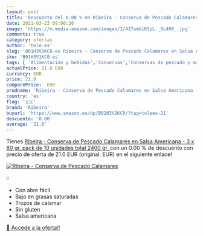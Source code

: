 ```yaml
---
layout: post
title: 'Descuento del 0.00 % en Ribeira - Conserva de Pescado Calamares '
date: 2021-03-23 09:00:26
image: 'https://m.media-amazon.com/images/I/417umUiKtpL._SL400_.jpg'
comments: true
category: ofertas
author: 'tole.es'
slug: 'B01H3V1KC0-es Ribeira - Conserva de Pescado Calamares en Salsa Americana...'
sku: 'B01H3V1KC0-es'
tags: [ 'Alimentación y bebidas','Conservas','Conservas de pescado y marisco','conserva','ribeira', ]
actualPrice: 21.0 EUR
currency: EUR
price: 21.0
comparePrice:  EUR
prodname: 'Ribeira - Conserva de Pescado Calamares en Salsa Americana - 3 x 80 gr.  pack de 10 unidades  total 2400 gr. '
country: 'es'
flag: '🇪🇸'
brand: 'Ribeira'
buyurl: 'https://www.amazon.es/dp/B01H3V1KC0/?tag=tolees-21'
descuento: '0.00'
average: '21.0'
---
```


Tienes [Ribeira - Conserva de Pescado Calamares en Salsa Americana - 3 x 80 gr.  pack de 10 unidades  total 2400 gr. ](https://www.amazon.es/dp/B01H3V1KC0/?tag=tolees-21) con un 0.00 % de descuento con precio de oferta de 21.0 EUR (original:  EUR) en el siguiente enlace!

[![Ribeira - Conserva de Pescado Calamares ](https://m.media-amazon.com/images/I/417umUiKtpL._SL400_.jpg)](https://www.amazon.es/dp/B01H3V1KC0/?tag=tolees-21)

ℹ️:

- Con abre fácil
- Bajo en grasas saturadas
- Trozos de calamar
- Sin gluten
- Salsa americana

[🛒 Accede a la oferta!!](https://www.amazon.es/dp/B01H3V1KC0/?tag=tolees-21)
